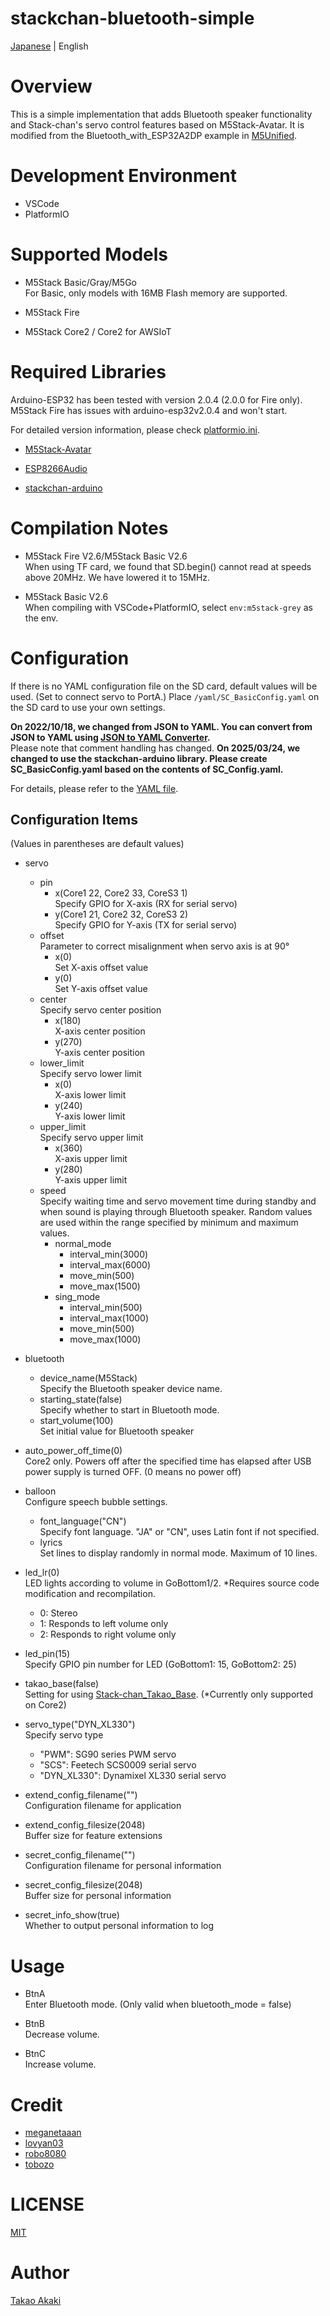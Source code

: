 # stackchan-bluetooth-simple

[Japanese](README.md) | English

# Overview

This is a simple implementation that adds Bluetooth speaker functionality and Stack-chan's servo control features based on M5Stack-Avatar.
It is modified from the Bluetooth_with_ESP32A2DP example in [M5Unified](https://github.com/m5stack/M5Unified).

# Development Environment
- VSCode
- PlatformIO

# Supported Models

- M5Stack Basic/Gray/M5Go<br>For Basic, only models with 16MB Flash memory are supported.

- M5Stack Fire

- M5Stack Core2 / Core2 for AWSIoT

# Required Libraries
Arduino-ESP32 has been tested with version 2.0.4 (2.0.0 for Fire only). M5Stack Fire has issues with arduino-esp32v2.0.4 and won't start.

For detailed version information, please check [platformio.ini](https://github.com/mongonta0716/stackchan-bluetooth-simple/blob/main/platformio.ini).

- [M5Stack-Avatar](https://github.com/meganetaaan/m5stack-avatar)

- [ESP8266Audio](https://github.com/earlephilhower/ESP8266Audio)

- [stackchan-arduino](https://github.com/mongonta0716/stackchan-arduino)

# Compilation Notes

- M5Stack Fire V2.6/M5Stack Basic V2.6<br>When using TF card, we found that SD.begin() cannot read at speeds above 20MHz. We have lowered it to 15MHz.

- M5Stack Basic V2.6<br>When compiling with VSCode+PlatformIO, select `env:m5stack-grey` as the env.

# Configuration
If there is no YAML configuration file on the SD card, default values will be used. (Set to connect servo to PortA.)
Place `/yaml/SC_BasicConfig.yaml` on the SD card to use your own settings.

**On 2022/10/18, we changed from JSON to YAML. You can convert from JSON to YAML using [JSON to YAML Converter](https://www.site24x7.com/tools/json-to-yaml.html).**<br>Please note that comment handling has changed.
**On 2025/03/24, we changed to use the stackchan-arduino library. Please create SC_BasicConfig.yaml based on the contents of SC_Config.yaml.**

For details, please refer to the [YAML file](https://github.com/mongonta0716/stackchan-bluetooth-simple/blob/main/data/yaml/SC_BasicConfig.yaml).

## Configuration Items
(Values in parentheses are default values)
- servo
    - pin
        - x(Core1 22, Core2 33, CoreS3 1)<br> Specify GPIO for X-axis (RX for serial servo)
        - y(Core1 21, Core2 32, CoreS3 2)<br> Specify GPIO for Y-axis (TX for serial servo)
    - offset<br>Parameter to correct misalignment when servo axis is at 90°
        - x(0)<br> Set X-axis offset value
        - y(0)<br> Set Y-axis offset value
    - center<br>Specify servo center position
        - x(180)<br> X-axis center position
        - y(270)<br> Y-axis center position
    - lower_limit<br>Specify servo lower limit
        - x(0)<br> X-axis lower limit
        - y(240)<br> Y-axis lower limit
    - upper_limit<br>Specify servo upper limit
        - x(360)<br> X-axis upper limit
        - y(280)<br> Y-axis upper limit
    - speed<br>Specify waiting time and servo movement time during standby and when sound is playing through Bluetooth speaker. Random values are used within the range specified by minimum and maximum values.
        - normal_mode
             - interval_min(3000)
             - interval_max(6000)
             - move_min(500)
             - move_max(1500)
        - sing_mode
             - interval_min(500)
             - interval_max(1000)
             - move_min(500)
             - move_max(1000)
- bluetooth
    - device_name(M5Stack)<br>Specify the Bluetooth speaker device name.
    - starting_state(false)<br>Specify whether to start in Bluetooth mode.
    - start_volume(100)<br>Set initial value for Bluetooth speaker

- auto_power_off_time(0)<br>Core2 only. Powers off after the specified time has elapsed after USB power supply is turned OFF. (0 means no power off)

- balloon<br>Configure speech bubble settings.
    - font_language("CN")<br>Specify font language. "JA" or "CN", uses Latin font if not specified.
    - lyrics<br>Set lines to display randomly in normal mode. Maximum of 10 lines.
- led_lr(0)<br>LED lights according to volume in GoBottom1/2. *Requires source code modification and recompilation.
    - 0: Stereo
    - 1: Responds to left volume only
    - 2: Responds to right volume only
- led_pin(15)<br>Specify GPIO pin number for LED (GoBottom1: 15, GoBottom2: 25)
- takao_base(false)<br>Setting for using [Stack-chan_Takao_Base](https://ssci.to/8905). (*Currently only supported on Core2)
- servo_type("DYN_XL330")<br>Specify servo type
    - "PWM": SG90 series PWM servo
    - "SCS": Feetech SCS0009 serial servo
    - "DYN_XL330": Dynamixel XL330 serial servo
- extend_config_filename("")<br>Configuration filename for application
- extend_config_filesize(2048)<br>Buffer size for feature extensions
- secret_config_filename("")<br>Configuration filename for personal information
- secret_config_filesize(2048)<br>Buffer size for personal information
- secret_info_show(true)<br>Whether to output personal information to log

# Usage

- BtnA<br>Enter Bluetooth mode. (Only valid when bluetooth_mode = false)<br>

- BtnB<br>Decrease volume.

- BtnC<br>Increase volume.

# Credit
- [meganetaaan](https://github.com/meganetaaan)
- [lovyan03](https://github.com/lovyan03/LovyanGFX)
- [robo8080](https://github.com/robo8080)
- [tobozo](https://github.com/tobozo)

# LICENSE
[MIT](LICENSE)

# Author
[Takao Akaki](https://github.com/mongonta0716)

